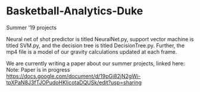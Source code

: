 # Basketball-Analytics-Duke
Summer '19 projects

Neural net of shot predictor is titled NeuralNet.py, support vector machine is titled SVM.py, and the decision tree is titled DecisionTree.py. Further, the mp4 file is a model of our gravity calculations updated at each frame. 

We are currently writing a paper about our summer projects, linked here:
Note: Paper is in progress
https://docs.google.com/document/d/19pGi82jN2gWi-tpXPaN8J3fTJOPudoHKlicotaDQUSk/edit?usp=sharing
